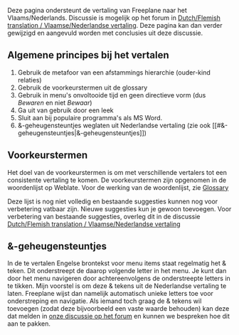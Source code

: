 Deze pagina ondersteunt de vertaling van Freeplane naar het Vlaams/Nederlands. Discussie is mogelijk op het forum in [Dutch/Flemish translation / Vlaamse/Nederlandse vertaling](https://sourceforge.net/p/freeplane/discussion/758437/thread/fe83a1fb/). Deze pagina kan dan verder gewijzigd en aangevuld worden met conclusies uit deze discussie.


## Algemene principes bij het vertalen

1. Gebruik de metafoor van een afstammings hierarchie (ouder-kind relaties)
2. Gebruik de voorkeurstermen uit de glossary
3. Gebruik in menu's onvoltooide tijd en geen directieve vorm (dus *Bewaren* en niet *Bewaar*)
4. Ga uit van gebruik door een leek 
5. Sluit aan bij populaire programma's als MS Word.
6. &-geheugensteuntjes weglaten uit Nederlandse vertaling (zie ook [[#&-geheugensteuntjes|&-geheugensteuntjes]])

## Voorkeurstermen
Het doel van de voorkeurstermen is om met verschillende vertalers tot een consistente vertaling te komen. De voorkeurstermen zijn opgenomen in de woordenlijst op Weblate. Voor de werking van de woordenlijst, zie [Glossary](/#/contribute/Translation_How-To ':ignore')

Deze lijst is nog niet volledig en bestaande suggesties kunnen nog voor verbetering vatbaar zijn. Nieuwe suggesties kun je gewoon toevoegen. Voor verbetering van bestaande suggesties, overleg dit in de discussie [Dutch/Flemish translation / Vlaamse/Nederlandse vertaling](https://sourceforge.net/p/freeplane/discussion/758437/thread/fe83a1fb/)

## &-geheugensteuntjes

In de te vertalen Engelse brontekst voor menu items staat regelmatig het & teken. Dit onderstreept de daarop volgende letter in het menu. Je kunt dan door het menu navigeren door achtereenvolgens de onderstreepte letters in te tikken. Mijn voorstel is om deze & tekens uit de Nederlandse vertaling te laten. Freeplane wijst dan namelijk automatisch unieke letters toe voor onderstreping en navigatie. Als iemand toch graag de & tekens wil toevoegen (zodat deze bijvoorbeeld een vaste waarde behouden) kan deze dat melden in [onze discussie op het forum](https://sourceforge.net/p/freeplane/discussion/758437/thread/fe83a1fb/) en kunnen we bespreken hoe dit aan te pakken.

<!-- ({Category:Translation}) -->

